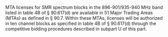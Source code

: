 MTA licenses for SMR spectrum blocks in the 896-901/935-940 MHz band listed in table 4B of § 90.617(d) are available in 51 Major Trading Areas (MTAs) as defined in § 90.7. Within these MTAs, licenses will be authorized in ten channel blocks as specified in table 4B of § 90.617(d) through the competitive bidding procedures described in subpart U of this part.

